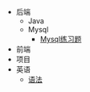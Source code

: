 - 后端
  - Java
  - Mysql
    - [Mysql练习题](md/back-end/mysql/Mysql练习题.md)
- 前端
- 项目
- 英语
  - [语法](md/english/英语语法.md) 